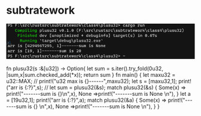 # subtratework
![image](https://github.com/enginefuture/subtratework/blob/master/class4/plusu32/%E8%BF%90%E8%A1%8C%E6%88%AA%E5%9B%BE.png)

fn plusu32(s :&[u32]) -> Option<u32>{
    let sum = s.iter().try_fold(0u32, |sum,x|sum.checked_add(*x));
    return sum
}
fn main() {
    let maxu32 = u32::MAX;
    // print!("u32 max is {}------",maxu32);
    let s = [maxu32,1];
    print!("arr is {:?}",s);
    // let sum = plusu32(&s);
    match plusu32(&s) {
        Some(x) => print!("-------sum is {}\n",x),
        None =>print!("-------sum is None \n"),
    }
    let a = [19u32,1];
    print!("arr is {:?}",a);
    match plusu32(&a) {
        Some(x) => print!("-------sum is {} \n",x),
        None =>print!("-------sum is None \n"),
    }
}

